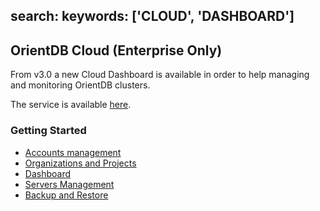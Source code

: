 search:
   keywords: ['CLOUD', 'DASHBOARD']
---

## OrientDB Cloud (Enterprise Only)

From v3.0 a new Cloud Dashboard is available in order to help managing and monitoring OrientDB clusters.

The service is available [here](https://cloud.orientdb.com).

### Getting Started

- [Accounts management](Cloud-Account.md)
- [Organizations and Projects](Cloud-Organizations-Projects.md)
- [Dashboard](Cloud-Projects.md#dashboard)
- [Servers Management](Cloud-Projects.md#servers)
- [Backup and Restore](Cloud-Projects.md#backup-restore)



